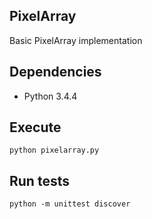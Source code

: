 ## PixelArray
Basic PixelArray implementation

## Dependencies 
* Python 3.4.4

## Execute
```
python pixelarray.py
```

## Run tests
```
python -m unittest discover
```
